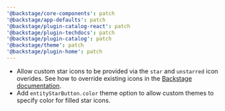 ```yaml
---
'@backstage/core-components': patch
'@backstage/app-defaults': patch
'@backstage/plugin-catalog-react': patch
'@backstage/plugin-techdocs': patch
'@backstage/plugin-catalog': patch
'@backstage/theme': patch
'@backstage/plugin-home': patch
---
```


- Allow custom star icons to be provided via the `star` and `unstarred` icon overides. See how to override existing icons in the [Backstage documentation](https://backstage.io/docs/getting-started/app-custom-theme/#custom-icons).
- Add `entityStarButton.color` theme option to allow custom themes to specify color for filled star icons.
